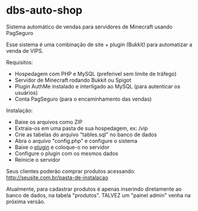 # dbs-auto-shop
Sistema automático de vendas para servidores de Minecraft usando PagSeguro

Esse sistema é uma combinação de site + plugin (Bukkit) para automatizar a venda de VIPS.

Requisitos:
- Hospedagem com PHP e MySQL (preferivel sem limite de tráfego)
- Servidor de Minecraft rodando Bukkit ou Spigot
- Plugin AuthMe instalado e interligado ao MySQL (para autenticar os usuários)
- Conta PagSeguro (para o encaminhamento das vendas)

Instalação:
- Baixe os arquivos como ZIP
- Extraia-os em uma pasta de sua hospedagem, ex: /vip
- Crie as tabelas do arquivo "tables.sql" no banco de dados
- Abra o arquivo "config.php" e configure o sistema
- Baixe o [plugin](https://github.com/zDubsCrazy/dbs-auto-shop-plugin) e coloque-o no servidor
- Configure o plugin com os mesmos dados
- Reinicie o servidor

Seus clientes poderão comprar produtos acessando:
http://seusite.com.br/pasta-de-instalacao

Atualmente, para cadastrar produtos é apenas inserindo diretamente ao banco de dados, na tabela "produtos". TALVEZ um "painel admin" venha na próxima versão.
